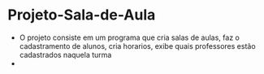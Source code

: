 # Projeto-Sala-de-Aula
- O projeto consiste em um programa que cria salas de aulas, faz o cadastramento de alunos, cria horarios, exibe quais professores estão cadastrados naquela turma
- 
